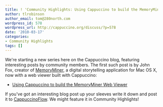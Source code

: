 ```yaml
---
title: ! 'Community Highlights: Using Cappuccino to build the MemoryMiner Web Viewer'
author: tlrobinson
author_email: tom@280north.com
wordpress_id: 578
wordpress_url: http://cappuccino.org/discuss/?p=578
date: '2010-03-17'
categories:
- Community Highlights
tags: []
---
```



We're starting a new series here on the Cappuccino blog, featuring interesting posts by community members. The first such post is by John Fox, creator of [MemoryMiner](http://www.memoryminer.com/), a digital storytelling application for Mac OS X, now with a web viewer built with Cappuccino:

* [Using Cappuccino to build the MemoryMiner Web Viewer](http://www.memoryminer.com/blog/?p=131)

If you've got an interesting blog post up your sleeves write it down and post it to [CappuccinoFlow](http://cappuccinoflow.com/). We might feature it in Community Highlights!



